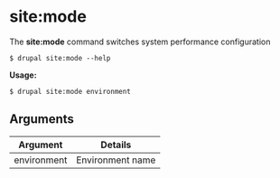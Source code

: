 # site:mode
The **site:mode** command switches system performance configuration
```
$ drupal site:mode --help
```
**Usage:**
```
$ drupal site:mode environment
```
## Arguments
Argument | Details
------------ |-------------
environment  |   Environment name
